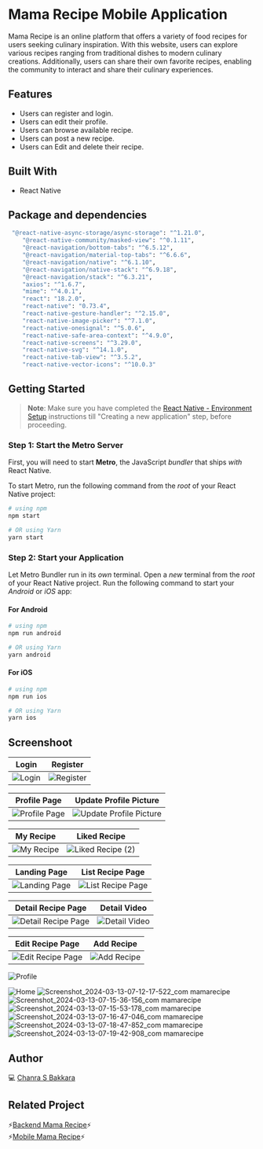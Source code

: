 # Mama Recipe Mobile Application
Mama Recipe is an online platform that offers a variety of food recipes for users seeking culinary inspiration. With this website, users can explore various recipes ranging from traditional dishes to modern culinary creations. Additionally, users can share their own favorite recipes, enabling the community to interact and share their culinary experiences.
## Features

- Users can register and login.
- Users can edit their profile.
- Users can browse available recipe.
- Users can post a new recipe.
- Users can Edit and delete their recipe.

## Built With
- React Native

## Package and dependencies
```bash
 "@react-native-async-storage/async-storage": "^1.21.0",
    "@react-native-community/masked-view": "^0.1.11",
    "@react-navigation/bottom-tabs": "^6.5.12",
    "@react-navigation/material-top-tabs": "^6.6.6",
    "@react-navigation/native": "^6.1.10",
    "@react-navigation/native-stack": "^6.9.18",
    "@react-navigation/stack": "^6.3.21",
    "axios": "^1.6.7",
    "mime": "^4.0.1",
    "react": "18.2.0",
    "react-native": "0.73.4",
    "react-native-gesture-handler": "^2.15.0",
    "react-native-image-picker": "^7.1.0",
    "react-native-onesignal": "^5.0.6",
    "react-native-safe-area-context": "^4.9.0",
    "react-native-screens": "^3.29.0",
    "react-native-svg": "^14.1.0",
    "react-native-tab-view": "^3.5.2",
    "react-native-vector-icons": "^10.0.3"
```
## Getting Started

>**Note**: Make sure you have completed the [React Native - Environment Setup](https://reactnative.dev/docs/environment-setup) instructions till "Creating a new application" step, before proceeding.

### Step 1: Start the Metro Server

First, you will need to start **Metro**, the JavaScript _bundler_ that ships _with_ React Native.

To start Metro, run the following command from the _root_ of your React Native project:

```bash
# using npm
npm start

# OR using Yarn
yarn start
```

### Step 2: Start your Application

Let Metro Bundler run in its _own_ terminal. Open a _new_ terminal from the _root_ of your React Native project. Run the following command to start your _Android_ or _iOS_ app:

#### For Android

```bash
# using npm
npm run android

# OR using Yarn
yarn android
```

#### For iOS

```bash
# using npm
npm run ios

# OR using Yarn
yarn ios
```
## Screenshoot
| Login | Register |
|------------|---------------|
| ![Login](https://github.com/ChanraSB/react-native-MamaRecipe/assets/151555550/ec1a2ca6-0ef4-4e34-b0b3-64c02da4f5a3) | ![Register](https://github.com/ChanraSB/react-native-MamaRecipe/assets/151555550/526daa5d-dfda-4649-bb30-fccbbfca8065) |

| Profile Page | Update Profile Picture |
|------------|---------------|
| ![Profile Page](https://github.com/ChanraSB/mama-recipe/assets/151555550/086b6a2b-7733-40ef-97ee-6b2437c3d35a) | ![Update Profile Picture](https://github.com/ChanraSB/mama-recipe/assets/151555550/f72cadec-0b61-49b2-9390-d272c7d9e852) |

| My Recipe | Liked Recipe |
|------------|---------------|
| ![My Recipe](https://github.com/ChanraSB/mama-recipe/assets/151555550/8b9c283e-4707-4a6f-a9b2-d377559731d1) | ![Liked Recipe (2)](https://github.com/ChanraSB/mama-recipe/assets/151555550/ecf46bb8-890c-4edf-93fc-6715e29dec89) |

| Landing Page | List Recipe Page |
|------------|---------------|
| ![Landing Page](https://github.com/ChanraSB/mama-recipe/assets/151555550/4ae1441e-9163-4cf4-a015-d0dfb59fd4fa) | ![List Recipe Page](https://github.com/ChanraSB/mama-recipe/assets/151555550/8158cbca-a368-44d8-afb9-303d7e9d6b9f) |

| Detail Recipe Page | Detail Video |
|------------|---------------|
| ![Detail Recipe Page](https://github.com/ChanraSB/mama-recipe/assets/151555550/58119921-ef93-4eee-b7bd-bd926045cb10) | ![Detail Video](https://github.com/ChanraSB/mama-recipe/assets/151555550/9fd7667d-47e0-4e62-b092-5220dd0ccaee) |

| Edit Recipe Page | Add Recipe |
|------------|------------|
| ![Edit Recipe Page](https://github.com/ChanraSB/mama-recipe/assets/151555550/72be0a3a-7249-488a-8e94-22b81807cad1) | ![Add Recipe](https://github.com/ChanraSB/mama-recipe/assets/151555550/96c65a3f-37bf-4b84-9aa1-253bb1a6243e)

![Profile](https://github.com/ChanraSB/react-native-MamaRecipe/assets/151555550/4d16990a-4e89-4f63-bb43-f697a2a33962)

![Home](https://github.com/ChanraSB/react-native-MamaRecipe/assets/151555550/82855ac9-2fd5-447a-a3e6-103f6d0ceda6)
![Screenshot_2024-03-13-07-12-17-522_com mamarecipe](https://github.com/ChanraSB/react-native-MamaRecipe/assets/151555550/56e9f3c6-8bb1-46a8-995f-83dd61872b2f)
![Screenshot_2024-03-13-07-15-36-156_com mamarecipe](https://github.com/ChanraSB/react-native-MamaRecipe/assets/151555550/95ec6e70-77b1-4ed9-91f8-60c98f02563e)
![Screenshot_2024-03-13-07-15-53-178_com mamarecipe](https://github.com/ChanraSB/react-native-MamaRecipe/assets/151555550/c1a22c40-8422-4670-9dd4-ddca3d6e8216)
![Screenshot_2024-03-13-07-16-47-046_com mamarecipe](https://github.com/ChanraSB/react-native-MamaRecipe/assets/151555550/601237e7-7856-4dc5-8380-601cba3a4b13)
![Screenshot_2024-03-13-07-18-47-852_com mamarecipe](https://github.com/ChanraSB/react-native-MamaRecipe/assets/151555550/fba186b0-3b6b-4679-971f-13db5f2cface)
![Screenshot_2024-03-13-07-19-42-908_com mamarecipe](https://github.com/ChanraSB/react-native-MamaRecipe/assets/151555550/ff066540-1395-4023-a553-8a2b0dc112e0)
## Author
💻 [Chanra S Bakkara](https://github.com/ChanraSB)
## Related Project
⚡[Backend Mama Recipe](https://github.com/ChanraSB/chanra-s-bakkara)⚡<br>
⚡[Mobile Mama Recipe](https://github.com/ChanraSB/react-native-MamaRecipe/)⚡<br>

